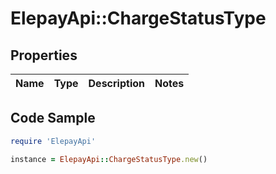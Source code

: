 # ElepayApi::ChargeStatusType

## Properties

Name | Type | Description | Notes
------------ | ------------- | ------------- | -------------

## Code Sample

```ruby
require 'ElepayApi'

instance = ElepayApi::ChargeStatusType.new()
```


